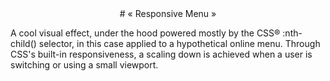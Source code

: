 <center># « Responsive Menu »</center>

A cool visual effect, under the hood powered mostly by the CSS®­ :nth-child() selector, in this case applied to a hypothetical online menu. 
Through CSS's built-in responsiveness, a scaling down is achieved when a user is switching or using a small viewport. 
